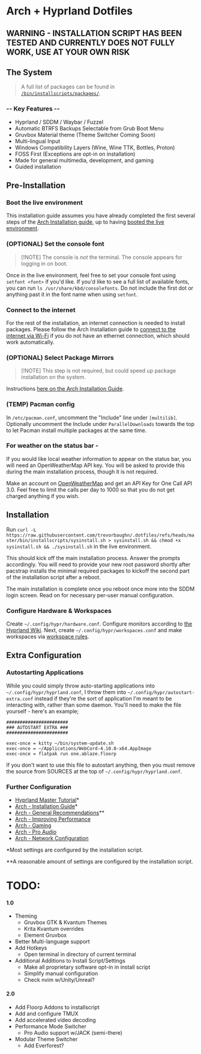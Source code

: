 # Arch + Hyprland Dotfiles
## WARNING - INSTALLATION SCRIPT HAS BEEN TESTED AND CURRENTLY DOES NOT FULLY WORK, USE AT YOUR OWN RISK

## The System

> A full list of packages can be found in [`/bin/installscripts/packages/`](/bin/installscripts/packages).

### -- Key Features --
- Hyprland / SDDM / Waybar / Fuzzel
- Automatic BTRFS Backups Selectable from Grub Boot Menu
- Gruvbox Material theme (Theme Switcher Coming Soon)
- Multi-lingual Input
- Windows Compatibility Layers (Wine, Wine TTK, Bottles, Proton)
- FOSS First (Exceptions are opt-in on installation)
- Made for general multimedia, development, and gaming
- Guided installation


## Pre-Installation

### Boot the live environment
This installation guide assumes you have already completed the first several steps of the [Arch Installation guide](https://wiki.archlinux.org/title/Installation_guide), up to having [booted the live environment](https://wiki.archlinux.org/title/Installation_guide#Boot_the_live_environment).

### (OPTIONAL) Set the console font
> [!NOTE] The console is _not_ the terminal.  The console appears for logging in on boot.

Once in the live environment, feel free to set your console font using `setfont <font>` if you'd like.
If you'd like to see a full list of available fonts, you can run `ls /usr/share/kbd/consolefonts`.  Do not include the first dot or anything past it in the font name when using `setfont`.

### Connect to the internet
For the rest of the installation, an internet connection is needed to install packages.  Please follow the Arch Installation guide to [connect to the internet via Wi-Fi](https://wiki.archlinux.org/title/Installation_guide#Connect_to_the_internet) if you do not have an ethernet connection, which should work automatically.

### (OPTIONAL) Select Package Mirrors
> [!NOTE] This step is not required, but could speed up package installation on the system.

Instructions [here on the Arch Installation Guide](https://wiki.archlinux.org/title/Installation_guide#Select_the_mirrors).

### (TEMP) Pacman config
In `/etc/pacman.conf`, uncomment the "Include" line under `[multilib]`.  
Optionally uncomment the Include under `ParallelDownloads` towards the top to let Pacman install multiple packages at the same time. 

### For weather on the status bar - 
If you would like local weather information to appear on the status bar, you will need an OpenWeatherMap API key.  You will be asked to provide this during the main installation process, though it is not required.

Make an account on [OpenWeatherMap](https://openweathermap.org/) and get an API Key for One Call API 3.0.  Feel free to limit the calls per day to 1000 so that you do not get charged anything if you wish.

## Installation

Run `curl -L https://raw.githubusercontent.com/trevorbaughn/.dotfiles/refs/heads/master/bin/installscripts/sysinstall.sh > sysinstall.sh && chmod +x sysinstall.sh && ./sysinstall.sh` in the live environment.

This should kick off the main installation process.  Answer the prompts accordingly.  You will need to provide your new root password shortly after pacstrap installs the minimal required packages to kickoff the second part of the installation script after a reboot.

The main installation is complete once you reboot once more into the SDDM login screen.  Read on for necessary per-user manual configuration.

### Configure Hardware & Workspaces
Create `~/.config/hypr/hardware.conf`.  Configure monitors according to [the Hyprland Wiki](https://wiki.hyprland.org/Configuring/Monitors/). Next, create `~/.config/hypr/workspaces.conf` and make workspaces via [workspace rules](https://wiki.hyprland.org/Configuring/Workspace-Rules/).

## Extra Configuration

### Autostarting Applications
While you could simply throw auto-starting applications into `~/.config/hypr/hyprland.conf`, I throw them into `~/.config/hypr/autostart-extra.conf` instead if they're the sort of application I'm meant to be interacting with, rather than some daemon.  You'll need to make the file yourself - here's an example;
```
#######################
### AUTOSTART EXTRA ###
#######################

exec-once = kitty ~/bin/system-update.sh
exec-once = ~/Applications/WebCord-4.10.0-x64.AppImage
exec-once = flatpak run one.ablaze.floorp
```

If you don't want to use this file to autostart anything, then you must remove the source from SOURCES at the top of `~/.config/hypr/hyprland.conf`.

### Further Configuration
- [Hyprland Master Tutorial](https://wiki.hyprland.org/Getting-Started/Master-Tutorial/)*
- [Arch - Installation Guide](https://wiki.archlinux.org/title/Installation_guide)*
- [Arch - General Recommendations](https://wiki.archlinux.org/title/General_recommendations)**
- [Arch - Improving Performance](https://wiki.archlinux.org/title/Improving_performance)
- [Arch - Gaming](https://wiki.archlinux.org/title/Gaming)
- [Arch - Pro Audio](https://wiki.archlinux.org/title/Pro_Audio)
- [Arch - Network Configuration](https://wiki.archlinux.org/title/Network_configuration)

*Most settings are configured by the installation script.

**A reasonable amount of settings are configured by the installation script.

# TODO:

#### 1.0
- Theming
  - Gruvbox GTK & Kvantum Themes
  - Krita Kvantum overrides
  - Element Gruvbox
- Better Multi-language support
- Add Hotkeys
  - Open terminal in directory of current terminal
- Additional Additions to Install Script/Settings
  - Make all proprietary software opt-in in install script
  - Simplify manual configuration
  - Check nvim w/Unity/Unreal?

#### 2.0
- Add Floorp Addons to installscript
- Add and configure TMUX
- Add accelerated video decoding
- Performance Mode Switcher
  - Pro Audio support w/JACK (semi-there)
- Modular Theme Switcher
  - Add Everforest?

